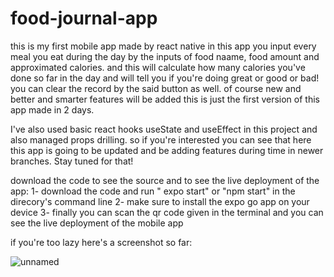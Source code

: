 # food-journal-app
this is my first mobile app made by react native
in this app you input every meal you eat during the day by the inputs of food naame, food amount and approximated calories. and this will calculate how many calories you've done so far in the day and will tell you if you're doing great or good or bad! you can clear the record by the said button as well. of course new and better and smarter features will be added this is just the first version of this app made in 2 days.

I've also used basic react hooks useState and useEffect in this project and also managed props drilling. so if you're interested you can see that here 
this app is going to be updated and be adding features during time in newer branches. Stay tuned for that!

download the code to see the source and to see the live deployment of the app:
1- download the code and run " expo start" or "npm start" in the direcory's command line
2- make sure to install the expo go app on your device 
3- finally you can scan the qr code given in the terminal and you can see the live deployment of the mobile app

if you're too lazy here's a screenshot so far:


![unnamed](https://user-images.githubusercontent.com/81581566/171655233-efb2e646-5959-4edc-89f1-1b6ceea72172.jpg)
